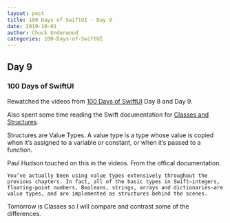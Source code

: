 ```yaml
---
layout: post
title: 100 Days of SwiftUI - Day 9
date: 2019-10-01
author: Chuck Underwood
categories: 100-Days-of-SwiftUI
---
```


## Day 9
### 100 Days of SwiftUI

Rewatched the videos from [100 Days of SwiftUI](https://www.hackingwithswift.com/100/swiftui) Day 8 and Day 9.

Also spent some time reading the Swift documentation for [Classes and Structures](https://docs.swift.org/swift-book/LanguageGuide/ClassesAndStructures.html).

Structures are Value Types.  A value type is a type whose value is copied when it’s assigned to a variable or constant, or when it’s passed to a function.

Paul Hudson touched on this in the videos. From the offical documentation.
```
You’ve actually been using value types extensively throughout the previous chapters. In fact, all of the basic types in Swift—integers, floating-point numbers, Booleans, strings, arrays and dictionaries—are value types, and are implemented as structures behind the scenes.
```

Tomorrow is Classes so I will compare and contrast some of the differences.